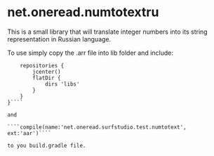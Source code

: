 # net.oneread.numtotextru
This is a small library that will translate integer numbers into its string representation in Russian language.

To use simply copy the .arr file into lib folder and include:

````allprojects {
    repositories {
        jcenter()
        flatDir {
            dirs 'libs'
        }
    }
}````

and 

````compile(name:'net.oneread.surfstudio.test.numtotext', ext:'aar')````

to you build.gradle file.
